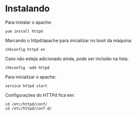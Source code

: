 # Instalando

Para instalar o apache:

    yum install httpd

Marcando o httpd/apache para inicializar no boot da máquina:

    chkconfig httpd on

Caso não esteja adicionado ainda, pode ser incluido na lista:

    chkconfig -add httpd

Para inicializar o apache:

    service httpd start

Configurações do HTTPd fica em:

    cd /etc/httpd/conf/
    cd /etc/httpd/conf.d/
